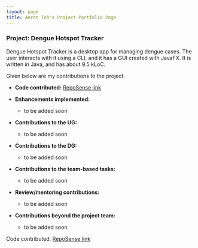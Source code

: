 ```yaml
---
layout: page
title: Aeron Toh's Project Portfolio Page
---
```


### Project: Dengue Hotspot Tracker

Dengue Hotspot Tracker is a desktop app for managing dengue cases. The user interacts with it using a CLI, and it has a GUI created with JavaFX. It is written in Java, and has about 9.5 kLoC.

Given below are my contributions to the project.

* **Code contributed:** [RepoSense link](https://nus-cs2103-ay2223s2.github.io/tp-dashboard/?search=Tohtoroo)


* **Enhancements implemented:**
    * to be added soon


* **Contributions to the UG:**
    * to be added soon


* **Contributions to the DG:**
    * to be added soon


* **Contributions to the team-based tasks:**
    * to be added soon


* **Review/mentoring contributions:**
    * to be added soon


* **Contributions beyond the project team:**
    * to be added soon

Code contributed: [RepoSense link](https://nus-cs2103-ay2223s2.github.io/tp-dashboard/?search=tohtoroo)
